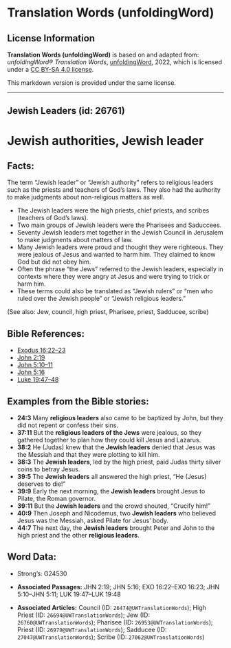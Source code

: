 # Translation Words (unfoldingWord)

## License Information

**Translation Words (unfoldingWord)** is based on and adapted from: _unfoldingWord® Translation Words_, [unfoldingWord](https://unfoldingword.org/utw), 2022, which is licensed under a [CC BY-SA 4.0 license](https://creativecommons.org/licenses/by-sa/4.0/legalcode.en).

This markdown version is provided under the same license.



--------------------------------

## Jewish Leaders (id: 26761)

Jewish authorities, Jewish leader
=================================

Facts:
------

The term “Jewish leader” or “Jewish authority” refers to religious leaders such as the priests and teachers of God’s laws. They also had the authority to make judgments about non\-religious matters as well.

* The Jewish leaders were the high priests, chief priests, and scribes (teachers of God’s laws).
* Two main groups of Jewish leaders were the Pharisees and Saduccees.
* Seventy Jewish leaders met together in the Jewish Council in Jerusalem to make judgments about matters of law.
* Many Jewish leaders were proud and thought they were righteous. They were jealous of Jesus and wanted to harm him. They claimed to know God but did not obey him.
* Often the phrase “the Jews” referred to the Jewish leaders, especially in contexts where they were angry at Jesus and were trying to trick or harm him.
* These terms could also be translated as “Jewish rulers” or “men who ruled over the Jewish people” or “Jewish religious leaders.”

(See also: Jew, council, high priest, Pharisee, priest, Sadducee, scribe)

Bible References:
-----------------

* [Exodus 16:22–23](https://ref.ly/Exod16:22-Exod16:23)
* [John 2:19](https://ref.ly/John2:19)
* [John 5:10–11](https://ref.ly/John5:10-John5:11)
* [John 5:16](https://ref.ly/John5:16)
* [Luke 19:47–48](https://ref.ly/Luke19:47-Luke19:48)

Examples from the Bible stories:
--------------------------------

* **24:3** Many **religious leaders** also came to be baptized by John, but they did not repent or confess their sins.
* **37:11** But the **religious leaders of the Jews** were jealous, so they gathered together to plan how they could kill Jesus and Lazarus.
* **38:2** He (Judas) knew that the **Jewish leaders** denied that Jesus was the Messiah and that they were plotting to kill him.
* **38:3** The **Jewish leaders**, led by the high priest, paid Judas thirty silver coins to betray Jesus.
* **39:5** The **Jewish leaders** all answered the high priest, “He (Jesus) deserves to die!”
* **39:9** Early the next morning, the **Jewish leaders** brought Jesus to Pilate, the Roman governor.
* **39:11** But the **Jewish leaders** and the crowd shouted, “Crucify him!”
* **40:9** Then Joseph and Nicodemus, two **Jewish leaders** who believed Jesus was the Messiah, asked Pilate for Jesus’ body.
* **44:7** The next day, the **Jewish leaders** brought Peter and John to the high priest and the other **religious leaders**.

Word Data:
----------

* Strong’s: G24530

* **Associated Passages:** JHN 2:19; JHN 5:16; EXO 16:22–EXO 16:23; JHN 5:10–JHN 5:11; LUK 19:47–LUK 19:48
* **Associated Articles:** Council (ID: `26474@UWTranslationWords`); High Priest (ID: `26694@UWTranslationWords`); Jew (ID: `26760@UWTranslationWords`); Pharisee (ID: `26953@UWTranslationWords`); Priest (ID: `26979@UWTranslationWords`); Sadducee (ID: `27047@UWTranslationWords`); Scribe (ID: `27062@UWTranslationWords`)

